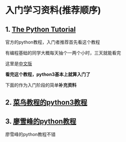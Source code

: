 # 入门学习资料(推荐顺序)

## 1. [The Python Tutorial](https://docs.python.org/3/tutorial/index.html)
官方的python教程，入门者推荐首先看这个教程

有编程基础的同学大概每天抽个一两个小时，三天就能看完

这里是[中文版](http://www.pythondoc.com/pythontutorial3/)

**看完这个教程，python3基本上就算入门了**


下面的作为入门阶段的简单**补充资料**


## 2. [菜鸟教程的python3教程](http://www.runoob.com/python3/python3-tutorial.html)


## 3. [廖雪峰的python教程](https://www.liaoxuefeng.com/)
廖雪峰的python教程不错

